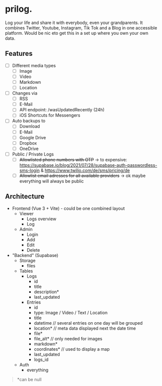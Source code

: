 # prilog.

Log your life and share it with everybody, even your grandparents. It combines Twitter, Youtube, Instagram, Tik Tok and a Blog in one accessible platform. Would be nic eto get this in a set up where you own your own data.

## Features

- [ ] Different media types
    - [ ] Image
    - [ ] Video
    - [ ] Markdown
    - [ ] Location
- [ ] Changes via
    - [ ] RSS
    - [ ] E-Mail
    - [ ] API endpoint: /wasUpdatedRecently (24h)
    - [ ] iOS Shortcuts for Messengers
- [ ] Auto backups to
    - [ ] Download
    - [ ] E-Mail
    - [ ] Google Drive
    - [ ] Dropbox
    - [ ] OneDrive
- [ ] Public / Private Logs
    - [ ] ~~Allowlisted phone numbers with OTP~~ -> to expensive: https://supabase.io/blog/2021/07/28/supabase-auth-passwordless-sms-login & https://www.twilio.com/de/sms/pricing/de
    - [ ] ~~Allowlist email adresses for all available providers~~ -> ok maybe everything will always be public

## Architecture

- Frontend (Vue 3 + Vite) - could be one combined layout
    - Viewer
        - Logs overview
        - Log
    - Admin
        - Login
        - Add
        - Edit
        - Delete
- "Backend" (Supabase)
    - Storage
      - files
    - Tables
        - Logs
            - id
            - title
            - description*
            - last_updated
        - Entries
            - id
            - type: Image / Video / Text / Location
            - title
            - datetime // several entries on one day will be grouped
            - location* // meta data displayed next the date time
            - file*
            - file_alt* // only needed for images
            - markdown*
            - coordinates* // used to display a map
            - last_updated
            - logs_id
    - Auth
        - everything
    
> *can be null
    
            
    
